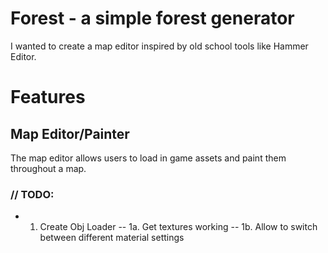 # Forest - a simple forest generator

I wanted to create a map editor inspired by old school tools like Hammer Editor.

# Features

## Map Editor/Painter
The map editor allows users to load in game assets and paint them throughout a map.

### // TODO:
- 1. Create Obj Loader
-- 1a. Get textures working
-- 1b. Allow to switch between different material settings



